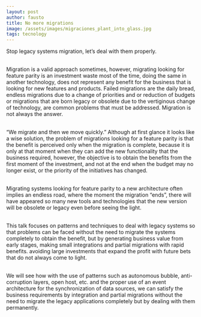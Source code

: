 ```yaml
---
layout: post
author: fausto
title: No more migrations
image: /assets/images/migraciones_plant_into_glass.jpg
tags: tecnology
---
```

Stop legacy systems migration, let’s deal with them properly.<br/><br/>

Migration is a valid approach sometimes, however, migrating looking for feature parity is an investment waste most of the time, doing the same in another technology, does not represent any benefit for the business that is looking for new features and products. Failed migrations are the daily bread, endless migrations due to a change of priorities and or reduction of budgets or migrations that are born legacy or obsolete due to the vertiginous change of technology, are common problems that must be addressed. Migration is not always the answer.<br/><br/>

“We migrate and then we move quickly.” Although at first glance it looks like a wise solution, the problem of migrations looking for a feature parity is that the benefit is perceived only when the migration is complete, because it is only at that moment when they can add the new functionality that the business required, however, the objective is to obtain the benefits from the first moment of the investment, and not at the end when the budget may no longer exist, or the priority of the initiatives has changed.<br/><br/>

Migrating systems looking for feature parity to a new architecture often implies an endless road, where the moment the migration “ends”, there will have appeared so many new tools and technologies that the new version will be obsolete or legacy even before seeing the light.<br/><br/>

This talk focuses on patterns and techniques to deal with legacy systems so that problems can be faced without the need to migrate the systems completely to obtain the benefit, but by generating business value from early stages, making small integrations and partial migrations with rapid benefits. avoiding large investments that expand the profit with future bets that do not always come to light.<br/><br/>

We will see how with the use of patterns such as autonomous bubble, anti-corruption layers, open host, etc. and the proper use of an event architecture for the synchronization of data sources, we can satisfy the business requirements by integration and partial migrations without the need to migrate the legacy applications completely but by dealing with them permanently.<br/><br/>